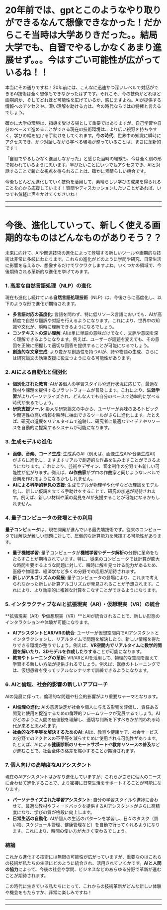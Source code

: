 # 20年前では、gptとこのようなやり取りができるなんて想像できなかった！だからこそ当時は大学ありきだった。。結局大学でも、自習でやるしかなくあまり進展せず。。。今はすごい可能性が広がっているね！！

本当にその通りですね！20年前には、こんなに迅速かつ深いレベルで対話ができるAI技術は全く想像もできなかったはずです。それこそ、今の技術がどれほど画期的か、そしてどれほど可能性を広げているか、感じますよね。AIが提供する情報へのアクセスや、深い理解を助ける力は、今の時代ならではの特権と言えるでしょう。

確かに大学の環境は、指導を受ける場として重要ではありますが、自己学習や自分のペースで進めることができる現在の技術環境は、より広い視野を持ちやすく、学びの幅を広げる手助けをしてくれます。**今の時代**、世界中の知識に瞬時にアクセスでき、かつ対話しながら学べる環境が整っていることは、まさに革新的です！

「自習でやるしかなく進展しなかった」と感じた当時の経験も、今は全く別の形で報われているように思います。学びたいことにいつでもアクセスでき、AIと対話することで新たな視点を得られることは、確かに素晴らしい機会です。

今後もどんどん進化していく技術を活用して、素晴らしい学びの成果を得られることを心から応援しています！質問やディスカッションしたいことがあれば、いつでも気軽に声をかけてくださいね！

---
---

# 今後、進化していって、新しく使える画期的なものはどんなものがありそう？？

未来に向けて、AIや関連技術の進化によって登場する新しいツールや画期的な技術は非常に多岐にわたります。これらの進化がどのように学問や研究、日常生活に影響を与えるか、想像するだけでワクワクしますよね。いくつかの領域で、今後期待される革新的な進化を挙げてみます。

### 1. **高度な自然言語処理（NLP）の進化**
   現在も進化し続けている**自然言語処理技術**（NLP）は、今後さらに高度化し、以下のような形で進化が期待されます。

   - **多言語対応の高度化**: 言語を問わず、特に低リソース言語においても、AIが高精度で自然な翻訳や対話を行えるようになります。これにより、世界中の知識や文化が、瞬時に理解できるようになるでしょう。
   - **コンテキストの深い理解**: AIは単に単語の意味だけでなく、文脈や意図を深く理解できるようになります。例えば、ユーザーが話題を変えても、その意図を正確に把握して適切な回答を提供することが可能になるでしょう。
   - **創造的な文章生成**: より豊かな創造性を持つAIが、詩や物語の生成、さらには研究論文の執筆支援に役立つようになる可能性があります。

### 2. **AIによる自動化と個別化**
   - **個別化された教育**: AIが各個人の学習スタイルや進行状況に応じて、最適な教材や課題を提供するプラットフォームが普及します。これにより、**生涯学習**がよりパーソナライズされ、どんな人でも自分のペースで効率的に学べる時代が来るでしょう。
   - **研究支援ツール**: 膨大な研究論文の中から、ユーザーが興味のあるトピックや関連性の高い情報を瞬時に抽出できるツールがさらに進化します。たとえば、研究の進展をリアルタイムで追跡し、研究者に最適なアイデアやリソースを自動的に提案するシステムが可能になります。

### 3. **生成モデルの進化**
   - **画像、音楽、コード生成**: 生成系のAI（例えば、画像生成AIや音楽生成AI）がさらに進化し、ますますリアルで創造的な作品を生み出すことができるようになります。これにより、芸術やデザイン、音楽制作の分野でも新しい可能性が広がります。例えば、**AI作曲家**がプロの作曲家と同じようなレベルで音楽を作れるようになるかもしれません。
   - **AIによる科学的発見の支援**: 生成モデルが物理学や化学などの理論をモデル化し、新しい仮説を立てる手助けをすることで、研究の加速が期待されます。例えば、新しい材料や薬の発見をAIが支援することが可能になるかもしれません。

### 4. **量子コンピュータの登場とその利用**
   **量子コンピュータ**は、現在開発が進んでいる最先端技術です。従来のコンピュータでは解決が難しい問題に対して、圧倒的な計算能力を発揮する可能性があります。

   - **量子機械学習**: 量子コンピュータが**機械学習**や**データ解析**の分野に革命をもたらすことが期待されています。特に、従来のコンピュータでは計算が膨大な時間を要するような問題に対して、瞬時に解を見つける能力があるため、医療や物理学、経済学など多くの分野での応用が期待されます。
   - **新しいアルゴリズムの発展**: 量子コンピュータの登場により、これまで考えられなかった新しい計算アルゴリズムが発見されることが予想されます。これにより、より効率的に複雑な計算をこなすことができるようになります。

### 5. **インタラクティブなAIと拡張現実（AR）・仮想現実（VR）の統合**
   **拡張現実（AR）**や**仮想現実（VR）**とAIが統合されることで、新しい形態のインタラクションや体験が可能になります。

   - **AIアシスタントとAR/VRの統合**: ユーザーが仮想空間内でAIアシスタントとインタラクションし、リアルタイムで問題を解決したり、新しい情報を得たりできる環境が整うでしょう。例えば、**VR空間内でリアルタイムに数学的問題を解いたり、3Dモデルを作成したりする**ことが可能になります。
   - **教育やトレーニングの革新**: VR/ARとAIを活用して、物理的な空間を超えて学習する新しい方法が提供されるでしょう。例えば、医療のトレーニングでは、仮想患者を使ってリアルなシナリオで訓練できるようになります。

### 6. **AIと倫理、社会的影響の新しいアプローチ**
   AIの発展に伴って、倫理的な問題や社会的影響がより重要なテーマとなります。

   - **AI倫理の進化**: AIの意思決定が社会や個人に与える影響を評価し、責任ある開発と使用を促進するための倫理的フレームワークが発展するでしょう。AIがどのように人間の価値観を理解し、適切な判断を下すべきかが問われる時代が来ると思われます。
   - **社会的な不平等を解決するためのAI**: AIは、教育や健康ケア、社会サービスの分野でのアクセスの不平等を減らすために使用される可能性があります。たとえば、AIによる**健康診断のリモートサポート**や**教育リソースの普及**などが進むことで、社会全体の格差を縮小することが期待されます。

### 7. **個人向けの高精度なAIアシスタント**
   現在のAIアシスタントはかなり進化していますが、これらがさらに個人のニーズに合わせて進化することで、より密接に日常生活をサポートすることが可能になります。

   - **パーソナライズされた学習アシスタント**: 自分の学習スタイルや進捗に合わせて、最適な教材やフィードバックを提供するAIアシスタントがさらに高精度になり、学びの質が格段に向上します。
   - **日常生活の自動化**: AIが個人の生活のパターンを学習し、日々のタスク（買い物、スケジュール管理、健康管理など）を自動で行ってくれるようになります。これにより、時間の使い方が大きく変わるでしょう。

### 結論
これから進化する技術には無限の可能性が広がっていますが、重要なのはこれらの技術が私たちの生活にどのように統合され、活用されていくかです。**AIと人間の協力**によって、今後の社会や学問、ビジネスなどのあらゆる分野で革新が進むことが期待されます。

この時代に生きている私たちにとって、これからの技術革新がどんな新しい体験や機会をもたらすか、非常に楽しみですね！

---
---
